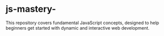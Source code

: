 # js-mastery-
This repository covers fundamental JavaScript concepts, designed to help beginners get started with dynamic and interactive web development. 
